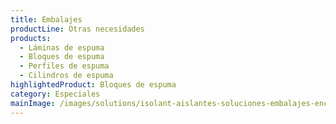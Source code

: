 ```yaml
---
title: Embalajes
productLine: Otras necesidades
products:
  - Láminas de espuma
  - Bloques de espuma
  - Perfiles de espuma
  - Cilindros de espuma
highlightedProduct: Bloques de espuma
category: Especiales
mainImage: /images/solutions/isolant-aislantes-soluciones-embalajes-encabezado.jpg
---
```

